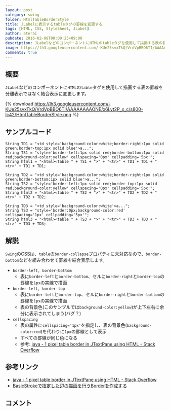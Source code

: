 ```yaml
---
layout: post
category: swing
folder: HtmlTableBorderStyle
title: JLabelに表示するtableタグの罫線を変更する
tags: [HTML, CSS, StyleSheet, JLabel]
author: aterai
pubdate: 2016-02-08T00:00:25+09:00
description: JLabelなどのコンポーネントにHTMLのtableタグを使用して描画する表の罫線を分離表示ではなく結合表示に変更します。
image: https://lh3.googleusercontent.com/-KUe25svxTkQ/VrdVpBBO6TI/AAAAAAAAONE/x6Lvt2P_x_c/s800-Ic42/HtmlTableBorderStyle.png
comments: true
---
```

## 概要
`JLabel`などのコンポーネントに`HTML`の`table`タグを使用して描画する表の罫線を分離表示ではなく結合表示に変更します。

{% download https://lh3.googleusercontent.com/-KUe25svxTkQ/VrdVpBBO6TI/AAAAAAAAONE/x6Lvt2P_x_c/s800-Ic42/HtmlTableBorderStyle.png %}

## サンプルコード
<pre class="prettyprint"><code>String TD1 = "&lt;td style='background-color:white;border-right:1px solid green;border-top:1px solid blue'&gt;a...";
String TS1 = "style='border-left:1px solid red;border-bottom:1px solid red;background-color:yellow' cellspacing='0px' cellpadding='5px'";
String html1 = "&lt;html&gt;&lt;table " + TS1 + "&gt;" + "&lt;tr&gt;" + TD1 + TD1 + "&lt;tr&gt;" + TD1 + TD1;

String TD2 = "&lt;td style='background-color:white;border-right:1px solid green;border-bottom:1px solid blue'&gt;a...";
String TS2 = "style='border-left:1px solid red;border-top:1px solid red;background-color:yellow' cellspacing='0px' cellpadding='5px'";
String html2 = "&lt;html&gt;&lt;table " + TS2 + "&gt;" + "&lt;tr&gt;" + TD2 + TD2 + "&lt;tr&gt;" + TD2 + TD2;

String TD3 = "&lt;td style='background-color:white'&gt;a...";
String TS3 = "style='border:0px;background-color:red' cellspacing='1px' cellpadding='5px'";
String html3 = "&lt;html&gt;&lt;table " + TS3 + "&gt;" + "&lt;tr&gt;" + TD3 + TD3 + "&lt;tr&gt;" + TD3 + TD3;
</code></pre>

## 解説
`Swing`の[CSS](https://docs.oracle.com/javase/jp/8/docs/api/javax/swing/text/html/CSS.html)は、`table`の`border-collapse`プロパティに未対応なので、`border-bottom`などを組み合わせて罫線を結合表示します。

- `border-left, border-bottom`
    - 表に`border-left`と`border-bottom`、セルに`border-right`と`border-top`の罫線を`1px`の実線で描画
- `border-left, border-top`
    - 表に`border-left`と`border-top`、セルに`border-right`と`border-bottom`の罫線を`1px`の実線で描画
    - 表の背景色(このサンプルでは`background-color:yellow`)が上下左右に余分に表示されてしまう(バグ？)
- `cellspacing`
    - 表の属性に`cellspacing='1px'`を指定し、表の背景色(`background-color:red`)を代わりに`1px`の罫線として表示
    - すべての罫線が同じ色になる
    - 参考: [java - 1 pixel table border in JTextPane using HTML - Stack Overflow](https://stackoverflow.com/questions/3355469/1-pixel-table-border-in-jtextpane-using-html)

<!-- dummy comment line for breaking list -->

## 参考リンク
- [java - 1 pixel table border in JTextPane using HTML - Stack Overflow](https://stackoverflow.com/questions/3355469/1-pixel-table-border-in-jtextpane-using-html)
- [BasicStrokeで指定した辺の描画を行うBorderを作成する](https://ateraimemo.com/Swing/StrokeMatteBorder.html)

<!-- dummy comment line for breaking list -->

## コメント
